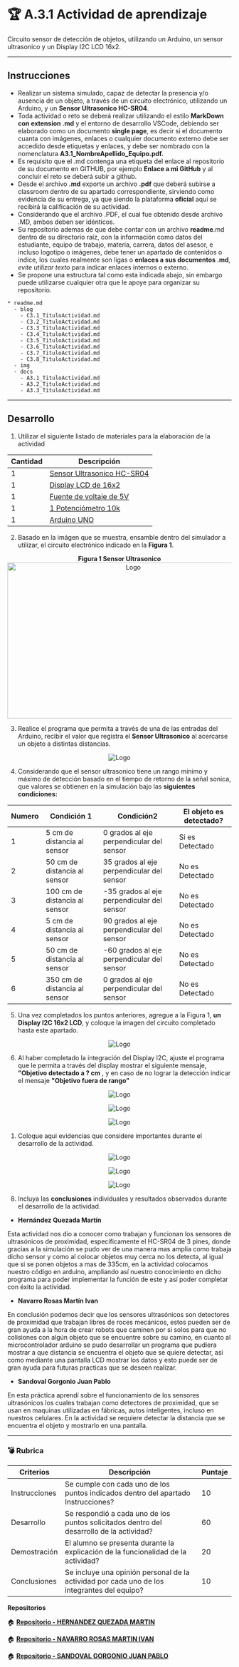 # :trophy: A.3.1 Actividad de aprendizaje

Circuito sensor de detección de objetos, utilizando un Arduino, un sensor ultrasonico y un Display I2C LCD 16x2.
___

## Instrucciones

* Realizar un sistema simulado, capaz de detectar la presencia y/o ausencia de un objeto, a través de un circuito electrónico, utilizando un Arduino, y un **Sensor Ultrasonico HC-SR04**.
* Toda actividad o reto se deberá realizar utilizando el estilo **MarkDown con extension .md** y el entorno de desarrollo VSCode, debiendo ser elaborado como un documento **single page**, es decir si el documento cuanta con imágenes, enlaces o cualquier documento externo debe ser accedido desde etiquetas y enlaces, y debe ser nombrado con la nomenclatura **A3.1_NombreApellido_Equipo.pdf.**
* Es requisito que el .md contenga una etiqueta del enlace al repositorio de su documento en GITHUB, por ejemplo **Enlace a mi GitHub** y al concluir el reto se deberá subir a github.
* Desde el archivo **.md** exporte un archivo **.pdf** que deberá subirse a classroom dentro de su apartado correspondiente, sirviendo como evidencia de su entrega, ya que siendo la plataforma **oficial** aquí se recibirá la calificación de su actividad.
* Considerando que el archivo .PDF, el cual fue obtenido desde archivo .MD, ambos deben ser idénticos.
* Su repositorio ademas de que debe contar con un archivo **readme**.md dentro de su directorio raíz, con la información como datos del estudiante, equipo de trabajo, materia, carrera, datos del asesor, e incluso logotipo o imágenes, debe tener un apartado de contenidos o indice, los cuales realmente son ligas o **enlaces a sus documentos .md**, _evite utilizar texto_ para indicar enlaces internos o externo.
* Se propone una estructura tal como esta indicada abajo, sin embargo puede utilizarse cualquier otra que le apoye para organizar su repositorio.
  
```
* readme.md
  - blog
    - C3.1_TituloActividad.md
    - C3.2_TituloActividad.md
    - C3.3_TituloActividad.md
    - C3.4_TituloActividad.md
    - C3.5_TituloActividad.md
    - C3.6_TituloActividad.md
    - C3.7_TituloActividad.md
    - C3.8_TituloActividad.md
  - img
  - docs
    - A3.1_TituloActividad.md
    - A3.2_TituloActividad.md
    - A3.3_TituloActividad.md
```
___

## Desarrollo

1. Utilizar el siguiente listado de materiales para la elaboración de la actividad

| Cantidad | Descripción                                                                                                                                                                                                                        |
| -------- | ---------------------------------------------------------------------------------------------------------------------------------------------------------------------------------------------------------------------------------- |
| 1        | [Sensor Ultrasonico HC-SR04](https://www.amazon.com.mx/SainSmart-HC-SR04-Ranging-Detector-Distance/dp/B004U8TOE6/ref=sr_1_5?__mk_es_MX=%C3%85M%C3%85%C5%BD%C3%95%C3%91&dchild=1&keywords=hc-sr04&qid=1599005012&sr=8-5)            |
| 1         | [Display LCD de 16x2](https://www.steren.com.mx/display-lcd-2x16.html)
| 1        | [Fuente de voltaje de 5V](https://www.yescomusa.com/products/30v-precision-variable-voltage-power-supply-dc-converter)  |
| 1        | [1 Potenciómetro 10k ](https://www.amazon.com.mx/Uxcell-a15011600ux0235-Linear-Rotary-Potentiometer/dp/B01DKCUVMQ/ref=sr_1_1?__mk_es_MX=%C3%85M%C3%85%C5%BD%C3%95%C3%91&dchild=1&keywords=potenciometro+10k&qid=1599005041&sr=8-1) |
| 1        | [Arduino UNO](https://www.amazon.com.mx/Progressive-Automations-LC-066-Arduino-Rev3/dp/B00WH5XOJK/ref=sr_1_7?__mk_es_MX=%C3%85M%C3%85%C5%BD%C3%95%C3%91&dchild=1&keywords=arduino+uno&qid=1599005073&sr=8-7)                       |

2. Basado en la imágen que se muestra, ensamble dentro del simulador a utilizar, el circuito electrónico indicado en la **Figura 1**.

<p align="center"> 
    <strong>Figura 1 Sensor Ultrasonico</strong>
    <img alt="Logo" src="/img/C3.x_ArduinoEsquematicoSensorUltrasonico.png"
    width=550 height=350>
</p>


3. Realice el programa que permita a través de una de las entradas del Arduino, recibir el valor que registra el **Sensor Ultrasonico** al acercarse un objeto a distintas distancias.

<p align="center"> 
    <img alt="Logo" src="../img/A3.1_Codigo.png"
    width= height=>
</p>

4. Considerando que el sensor ultrasonico tiene un rango mínimo y máximo de detección basado en el tiempo de retorno de la señal sonica, que valores se obtienen en la simulación bajo las **siguientes condiciones:**

| Numero | Condición 1                   | Condición2                                 | El objeto es detectado? |
| ------ | ----------------------------- | ------------------------------------------ | ----------------------- |
| 1      | 5 cm de distancia al sensor   | 0 grados al eje perpendicular del sensor   | Si es Detectado
| 2      | 50 cm de distancia al sensor  | 35 grados al eje perpendicular del sensor  | No es Detectado
| 3      | 100 cm de distancia al sensor | -35 grados al eje perpendicular del sensor | No es Detectado
| 4      | 5 cm de distancia al sensor   | 90 grados al eje perpendicular del sensor  | No es Detectado
| 5      | 50 cm de distancia al sensor  | -60 grados al eje perpendicular del sensor | No es Detectado
| 6      | 350 cm de distancia al sensor | 0 grados al eje perpendicular del sensor   | No es Detectado

5. Una vez completados los puntos anteriores, agregue a la Figura 1, **un Display I2C 16x2 LCD**, y coloque la imagen del circuito completado hasta este apartado.

<p align="center"> 
    <img alt="Logo" src="../img/A3.1_Circuito.PNG"
    width= height=>
</p>


6. Al haber completado la integración del Display I2C, ajuste el programa que le permita a través del display mostrar el siguiente mensaje, **"Objetivo detectado a ? cm** , y en caso de no lograr la detección indicar el mensaje **"Objetivo fuera de rango"**
<p align="center"> 
    <img alt="Logo" src="../img/A3.1_Codigo2.png"
    width= height=>
</p>

<p align="center"> 
    <img alt="Logo" src="../img/A3.1_Circuito1.png"
    width= height=>
</p>

<p align="center"> 
    <img alt="Logo" src="../img/A3.1_Circuito2.png"
    width= height=>
</p>

1. Coloque aqui evidencias que considere importantes durante el desarrollo de la actividad.
<p align="center"> 
    <img alt="Logo" src="../img/Evidencias/3.1_E1.png"
    width= height=>
</p>

<p align="center"> 
    <img alt="Logo" src="../img/Evidencias/3.1_E2.png"
    width= height=>
</p>

<p align="center"> 
    <img alt="Logo" src="../img/Evidencias/3.1_E3.png"
    width= height=>
</p>

8.  Incluya las **conclusiones** individuales y resultados observados durante el desarrollo de la actividad.

- **Hernández Quezada Martín**

Esta actividad nos dio a conocer como trabajan y funcionan los sensores de ultrasónicos de proximidad, específicamente el HC-SR04 de 3 pines, donde gracias a la simulación se pudo ver de una manera mas amplia como trabaja dicho sensor y como al colocar objetos muy cerca no los detecta, al igual que si se ponen objetos a mas de 335cm, en la actividad colocamos nuestro código en arduino, ampliando así nuestro conocimiento en dicho programa para poder implementar la función de este y así poder completar con éxito la actividad.

- **Navarro Rosas Martín Ivan**

En conclusión podemos decir que los sensores ultrasónicos son detectores de proximidad que trabajan libres de roces mecánicos, estos pueden ser de gran ayuda a la hora de crear robots que caminen por si solos para que no colisiones con algún objeto que se encuentre sobre su camino, en cuanto al microcontrolador arduino se pudo desarrollar un programa que pudiera mostrar a que distancia se encuentra el objeto que se quiere detectar, asi como mediante una pantalla LCD mostrar los datos y esto puede ser de gran ayuda para futuras practicas que se deseen realizar.

- **Sandoval Gorgonio Juan Pablo** 

En esta práctica aprendí sobre el funcionamiento de los sensores ultrasónicos los cuales trabajan como detectores de proximidad, que se usan en maquinas utilizadas en fábricas, autos inteligentes, incluso en nuestros celulares. En la actividad se requiere detectar la distancia que se encuentra el objeto y mostrarlo en una pantalla.
___

### :bomb: Rubrica

| Criterios     | Descripción                                                                                  | Puntaje |
| ------------- | -------------------------------------------------------------------------------------------- | ------- |
| Instrucciones | Se cumple con cada uno de los puntos indicados dentro del apartado Instrucciones?            | 10      |
| Desarrollo    | Se respondió a cada uno de los puntos solicitados dentro del desarrollo de la actividad?     | 60      |
| Demostración  | El alumno se presenta durante la explicación de la funcionalidad de la actividad?            | 20      |
| Conclusiones  | Se incluye una opinión personal de la actividad  por cada uno de los integrantes del equipo? | 10      |

**Repositorios**

:house: [**Repositorio - HERNANDEZ QUEZADA MARTIN**](https://github.com/MartinHQ23/SistemasProgramables)

:house: [**Repositorio - NAVARRO ROSAS MARTIN IVAN**](https://github.com/MartinNavarro17/REPOSITORIO-SISTEMAS-PROGRAMABLES)

:house: [**Repositorio - SANDOVAL GORGONIO JUAN PABLO**](https://github.com/JuanPSG/SistemasProgramables)